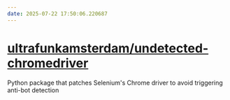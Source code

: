 ```yaml
---
date: 2025-07-22 17:50:06.220687
---
```


# [ultrafunkamsterdam/undetected-chromedriver](https://github.com/ultrafunkamsterdam/undetected-chromedriver)

Python package that patches Selenium's Chrome driver to avoid triggering anti-bot detection